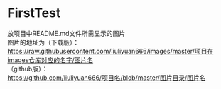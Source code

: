 # FirstTest
放项目中README.md文件所需显示的图片<br>
图片的地址为（下载版）：<br>
https://raw.githubusercontent.com/liuliyuan666/images/master/项目在images仓库对应的名字/图片名<br>
（github版）：<br>
https://github.com/liuliyuan666/项目名/blob/master/图片目录/图片名
